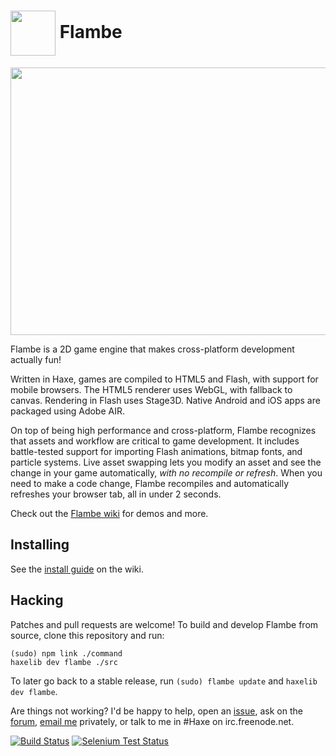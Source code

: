 <img src="https://raw.github.com/aduros/flambe/master/command/data/scaffold/icons/72x72.png" width="72" height="72" align="absmiddle"> Flambe
======

<a href="https://github.com/aduros/flambe/wiki/Showcase">
<img src="https://raw.github.com/wiki/aduros/flambe/images/showcase-montage.jpg" width="710" height="428">
</a>

Flambe is a 2D game engine that makes cross-platform development
actually fun!

Written in Haxe, games are compiled to HTML5 and Flash, with support for
mobile browsers. The HTML5 renderer uses WebGL, with fallback to canvas.
Rendering in Flash uses Stage3D. Native Android and iOS apps are
packaged using Adobe AIR.

On top of being high performance and cross-platform, Flambe recognizes
that assets and workflow are critical to game development. It includes
battle-tested support for importing Flash animations, bitmap fonts, and
particle systems. Live asset swapping lets you modify an asset and see
the change in your game automatically, *with no recompile or refresh*.
When you need to make a code change, Flambe recompiles and automatically
refreshes your browser tab, all in under 2 seconds.

Check out the [Flambe wiki] for demos and more.

## Installing

See the [install guide] on the wiki.

## Hacking

Patches and pull requests are welcome! To build and develop Flambe from
source, clone this repository and run:

```
(sudo) npm link ./command
haxelib dev flambe ./src
```

To later go back to a stable release, run `(sudo) flambe update` and
`haxelib dev flambe`.

Are things not working? I'd be happy to help, open an [issue], ask on
the [forum], [email me] privately, or talk to me in #Haxe on
irc.freenode.net.

[![Build Status](https://secure.travis-ci.org/aduros/flambe.png?branch=master)](http://travis-ci.org/aduros/flambe)
[![Selenium Test Status](https://saucelabs.com/buildstatus/flambe)](https://saucelabs.com/u/flambe)

[Flambe wiki]: https://github.com/aduros/flambe/wiki
[install guide]: https://github.com/aduros/flambe/wiki/Installation
[issue]: https://github.com/aduros/flambe/issues
[forum]: https://groups.google.com/forum/#!forum/flambe
[email me]: mailto:b@aduros.com

